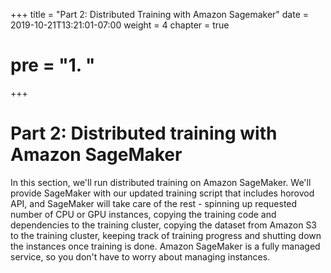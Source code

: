 +++
title = "Part 2: Distributed Training with Amazon Sagemaker"
date = 2019-10-21T13:21:01-07:00
weight = 4
chapter = true
# pre = "<b>1. </b>"
+++

# Part 2: Distributed training with Amazon SageMaker

In this section, we'll run distributed training on Amazon SageMaker. We'll provide SageMaker with our updated training script that includes horovod API, and SageMaker will take care of the rest - spinning up requested number of CPU or GPU instances, copying the training code and dependencies to the training cluster, copying the dataset from Amazon S3 to the training cluster, keeping track of training progress and shutting down the instances once training is done. Amazon SageMaker is a fully managed service, so you don't have to worry about managing instances.
